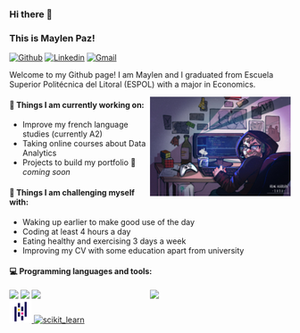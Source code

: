 ### Hi there 👋 
### This is Maylen Paz!

[![Github](https://img.shields.io/badge/-Github-000?style=flat&logo=Github&logoColor=white)](https://github.com/mapazi)
[![Linkedin](https://img.shields.io/badge/-LinkedIn-blue?style=flat&logo=Linkedin&logoColor=white)](https://www.linkedin.com/in/mapaz4/)
[![Gmail](https://img.shields.io/badge/-Gmail-c14438?style=flat&logo=Gmail&logoColor=white)](mailto:mapaz0406@gmail.com)

Welcome to my Github page! I am Maylen and I graduated from Escuela Superior Politécnica del Litoral (ESPOL) with a major in Economics.  

<img align="right" alt="img" src="https://github.com/FernandoRoldan93/FernandoRoldan93/blob/master/cover_image.jpg" width="50%" height="auto" />


#### 🌱 Things I am currently working on: 
- Improve my french language studies (currently A2)
- Taking online courses about Data Analytics 
- Projects to build my portfolio 🚀 *coming soon*

#### :muscle: Things I am challenging myself with:
- Waking up earlier to make good use of the day
- Coding at least 4 hours a day
- Eating healthy and exercising 3 days a week
- Improving my CV with some education apart from university

#### :computer: Programming languages and tools: 
<p>
	<img width="50%" align="right" src="https://github-readme-stats.vercel.app/api?username=FernandoRoldan93&show_icons=true&hide_border=true" />

<code><img width="10%" src="https://www.vectorlogo.zone/logos/python/python-ar21.svg"></code>
<code><img width="8%" src="https://www.vectorlogo.zone/logos/r-project/r-project-icon.svg"></code>
<code><img width="10%" src="https://www.vectorlogo.zone/logos/mysql/mysql-ar21.svg"></code>
<br />
<a href="https://pandas.pydata.org/" target="_blank" rel="noreferrer"> <img src="https://raw.githubusercontent.com/devicons/devicon/2ae2a900d2f041da66e950e4d48052658d850630/icons/pandas/pandas-original.svg" alt="pandas" width="40" height="40"/> </a> 
<a href="https://scikit-learn.org/" target="_blank" rel="noreferrer"> <img src="https://upload.wikimedia.org/wikipedia/commons/0/05/Scikit_learn_logo_small.svg" alt="scikit_learn" width="40" height="40"/> </a>
</p>
